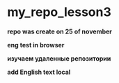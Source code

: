 # my_repo_lesson3

**repo was create on 25 of november**

**eng test in browser**

**изучаем удаленные репозитории**

**add English text local**